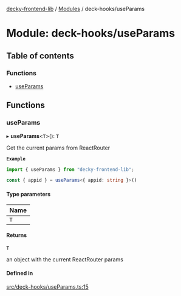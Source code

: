 [decky-frontend-lib](../README.md) / [Modules](../modules.md) / deck-hooks/useParams

# Module: deck-hooks/useParams

## Table of contents

### Functions

- [useParams](deck_hooks_useParams.md#useparams)

## Functions

### useParams

▸ **useParams**<`T`\>(): `T`

Get the current params from ReactRouter

**`Example`**

```ts
import { useParams } from "decky-frontend-lib";

const { appid } = useParams<{ appid: string }>()
```

#### Type parameters

| Name |
| :------ |
| `T` |

#### Returns

`T`

an object with the current ReactRouter params

#### Defined in

[src/deck-hooks/useParams.ts:15](https://github.com/SteamDeckHomebrew/decky-frontend-lib/blob/7161e75/src/deck-hooks/useParams.ts#L15)
